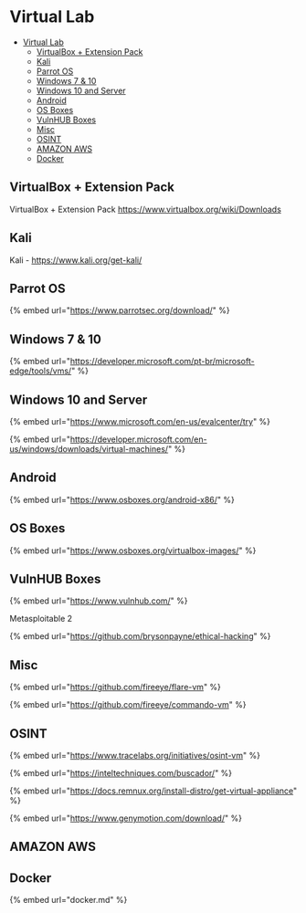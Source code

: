 # Virtual Lab

- [Virtual Lab](#virtual-lab)
  - [VirtualBox + Extension Pack](#virtualbox--extension-pack)
  - [Kali](#kali)
  - [Parrot OS](#parrot-os)
  - [Windows 7 & 10](#windows-7--10)
  - [Windows 10 and Server](#windows-10-and-server)
  - [Android](#android)
  - [OS Boxes](#os-boxes)
  - [VulnHUB Boxes](#vulnhub-boxes)
  - [Misc](#misc)
  - [OSINT](#osint)
  - [AMAZON AWS](#amazon-aws)
  - [Docker](#docker)

## VirtualBox + Extension Pack

VirtualBox + Extension Pack <https://www.virtualbox.org/wiki/Downloads>

## Kali

Kali - <https://www.kali.org/get-kali/>

## Parrot OS

{% embed url="https://www.parrotsec.org/download/" %}

## Windows 7 & 10

{% embed url="https://developer.microsoft.com/pt-br/microsoft-edge/tools/vms/" %}

## Windows 10 and Server

{% embed url="https://www.microsoft.com/en-us/evalcenter/try" %}

{% embed url="https://developer.microsoft.com/en-us/windows/downloads/virtual-machines/" %}

## Android

{% embed url="https://www.osboxes.org/android-x86/" %}

## OS Boxes

{% embed url="https://www.osboxes.org/virtualbox-images/" %}

## VulnHUB Boxes

{% embed url="https://www.vulnhub.com/" %}

Metasploitable 2

{% embed url="https://github.com/brysonpayne/ethical-hacking" %}

## Misc

{% embed url="https://github.com/fireeye/flare-vm" %}

{% embed url="https://github.com/fireeye/commando-vm" %}

## OSINT

{% embed url="https://www.tracelabs.org/initiatives/osint-vm" %}

{% embed url="https://inteltechniques.com/buscador/" %}

{% embed url="https://docs.remnux.org/install-distro/get-virtual-appliance" %}

{% embed url="https://www.genymotion.com/download/" %}

## AMAZON AWS


## Docker

{% embed url="docker.md" %}